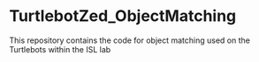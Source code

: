# TurtlebotZed_ObjectMatching
This repository contains the code for object matching used on the Turtlebots within the ISL lab
